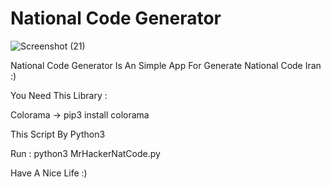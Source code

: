 # National Code Generator

![Screenshot (21)](https://user-images.githubusercontent.com/83585456/117537365-4a92ad00-afb5-11eb-8b7b-32c638d979fa.png)


National Code Generator Is An Simple App For Generate National Code Iran :)


You Need This Library :


Colorama -> pip3 install colorama

This Script By Python3

Run :
python3 MrHackerNatCode.py


Have A Nice Life :)
